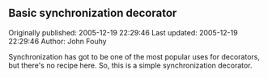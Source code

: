 ## Basic synchronization decorator

Originally published: 2005-12-19 22:29:46
Last updated: 2005-12-19 22:29:46
Author: John Fouhy

Synchronization has got to be one of the most popular uses for decorators, but there's no recipe here.  So, this is a simple synchronization decorator.